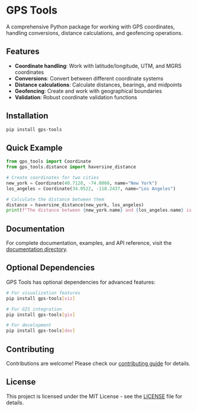 # GPS Tools

A comprehensive Python package for working with GPS coordinates, handling conversions, distance calculations, and geofencing operations.

## Features

- **Coordinate handling**: Work with latitude/longitude, UTM, and MGRS coordinates
- **Conversions**: Convert between different coordinate systems
- **Distance calculations**: Calculate distances, bearings, and midpoints
- **Geofencing**: Create and work with geographical boundaries
- **Validation**: Robust coordinate validation functions

## Installation

```bash
pip install gps-tools
```

## Quick Example

```python
from gps_tools import Coordinate
from gps_tools.distance import haversine_distance

# Create coordinates for two cities
new_york = Coordinate(40.7128, -74.0060, name="New York")
los_angeles = Coordinate(34.0522, -118.2437, name="Los Angeles")

# Calculate the distance between them
distance = haversine_distance(new_york, los_angeles)
print(f"The distance between {new_york.name} and {los_angeles.name} is {distance/1000:.2f} km")
```

## Documentation

For complete documentation, examples, and API reference, visit the [documentation directory](documentation/).

## Optional Dependencies

GPS Tools has optional dependencies for advanced features:

```bash
# For visualization features
pip install gps-tools[viz]

# For GIS integration
pip install gps-tools[gis]

# For development
pip install gps-tools[dev]
```

## Contributing

Contributions are welcome! Please check our [contributing guide](documentation/guides/contributing.md) for details.

## License

This project is licensed under the MIT License - see the [LICENSE](LICENSE) file for details. 